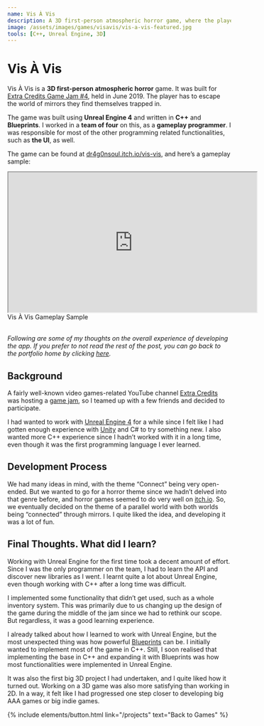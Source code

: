 ```yaml
---
name: Vis À Vis
description: A 3D first-person atmospheric horror game, where the player has to navigate through an insane asylum while trying to make sense of the weird phenomena happening around them.
image: /assets/images/games/visavis/vis-a-vis-featured.jpg
tools: [C++, Unreal Engine, 3D]
---
```


# Vis À Vis

Vis À Vis is a **3D first-person atmospheric horror** game. It was built for [Extra Credits Game Jam #4](https://itch.io/jam/extra-credits-game-jam-4), held in June 2019. The player has to escape the world of mirrors they find themselves trapped in.

The game was built using **Unreal Engine 4** and written in **C++** and **Blueprints**. I worked in a **team of four** on this, as a **gameplay programmer**. I was responsible for most of the other programming related functionalities, such as **the UI**, as well.

The game can be found at [dr4g0nsoul.itch.io/vis-vis](https://dr4g0nsoul.itch.io/vis-vis), and here’s a gameplay sample:

<div class="row">
    <div class="col-sm mt-3 ratio ratio-16x9 center-block">
        <iframe width="560" height="315" src="https://www.youtube.com/embed/PKgSpOs31mg" title="Vis À Vis Gameplay Sample" allowfullscreen class="w-80 p-3"></iframe>
    </div>
</div>
<div class="text-center">
    Vis À Vis Gameplay Sample
</div>

<br/>

*Following are some of my thoughts on the overall experience of developing the app. If you prefer to not read the rest of the post, you can go back to the portfolio home by clicking [here](/projects).*


## Background

A fairly well-known video games-related YouTube channel [Extra Credits](https://www.youtube.com/extracredits) was hosting a [game jam](https://itch.io/jam/extra-credits-game-jam-4), so I teamed up with a few friends and decided to participate.

I had wanted to work with [Unreal Engine 4](https://www.unrealengine.com/en-US/) for a while since I felt like I had gotten enough experience with [Unity](https://unity.com/) and C# to try something new. I also wanted more C++ experience since I hadn’t worked with it in a long time, even though it was the first programming language I ever learned.

## Development Process

We had many ideas in mind, with the theme “Connect” being very open-ended. But we wanted to go for a horror theme since we hadn’t delved into that genre before, and horror games seemed to do very well on [itch.io](https://itch.io/). So, we eventually decided on the theme of a parallel world with both worlds being “connected” through mirrors. I quite liked the idea, and developing it was a lot of fun.

## Final Thoughts. What did I learn?

Working with Unreal Engine for the first time took a decent amount of effort. Since I was the only programmer on the team, I had to learn the API and discover new libraries as I went. I learnt quite a lot about Unreal Engine, even though working with C++ after a long time was difficult.

I implemented some functionality that didn’t get used, such as a whole inventory system. This was primarily due to us changing up the design of the game during the middle of the jam since we had to rethink our scope. But regardless, it was a good learning experience.

I already talked about how I learned to work with Unreal Engine, but the most unexpected thing was how powerful [Blueprints](https://docs.unrealengine.com/en-US/Engine/Blueprints/index.html) can be. I initially wanted to implement most of the game in C++. Still, I soon realised that implementing the base in C++ and expanding it with Blueprints was how most functionalities were implemented in Unreal Engine.

It was also the first big 3D project I had undertaken, and I quite liked how it turned out. Working on a 3D game was also more satisfying than working in 2D. In a way, it felt like I had progressed one step closer to developing big AAA games or big indie games.


<p class="text-center">
{% include elements/button.html link="/projects" text="Back to Games" %}
</p>